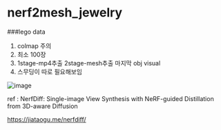 # nerf2mesh_jewelry

###lego data

1. colmap 주의
2. 최소 100장
3. 1stage-mp4추출 2stage-mesh추출 마지막 obj visual
4. 스무딩이 따로 필요해보임

![image](https://github.com/shiny0510/nerf2mesh_jewelry/assets/85111065/14794988-218d-4ea7-8bb2-8a2e2e0ef771)

ref : NerfDiff: Single-image View Synthesis with
NeRF-guided Distillation from 3D-aware Diffusion

https://jiataogu.me/nerfdiff/
